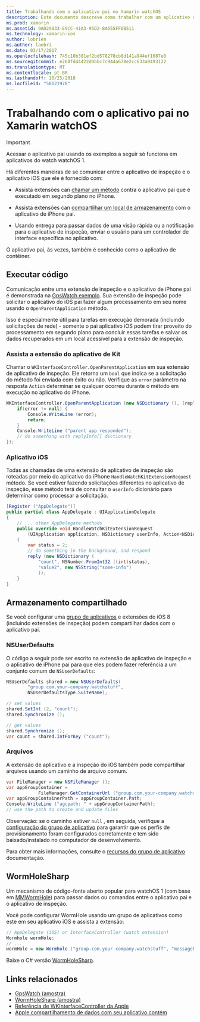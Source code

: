 ```yaml
---
title: Trabalhando com o aplicativo pai no Xamarin watchOS
description: Este documento descreve como trabalhar com um aplicativo do pai do watchOS no Xamarin. Ele aborda as extensões de aplicativo do WatchKit, aplicativos iOS, armazenamento compartilhado e muito mais.
ms.prod: xamarin
ms.assetid: 9AD29833-E9CC-41A3-95D2-8A655FF0B511
ms.technology: xamarin-ios
author: lobrien
ms.author: laobri
ms.date: 03/17/2017
ms.openlocfilehash: 745c10b381ef2bd578278cb8d141a944ef1087e0
ms.sourcegitcommit: e268fd44422d0bbc7c944a678e2cc633a0493122
ms.translationtype: MT
ms.contentlocale: pt-BR
ms.lasthandoff: 10/25/2018
ms.locfileid: "50121978"
---
```

# <a name="working-with-the-watchos-parent-application-in-xamarin"></a>Trabalhando com o aplicativo pai no Xamarin watchOS

> [!IMPORTANT]
> Acessar o aplicativo pai usando os exemplos a seguir só funciona em aplicativos do watch watchOS 1.


Há diferentes maneiras de se comunicar entre o aplicativo de inspeção e o aplicativo iOS que ele é fornecido com:

- Assista extensões can [chamar um método](#code) contra o aplicativo pai que é executado em segundo plano no iPhone.

- Assista extensões can [compartilhar um local de armazenamento](#storage) com o aplicativo de iPhone pai.

- Usando entrega para passar dados de uma visão rápida ou a notificação para o aplicativo de inspeção, enviar o usuário para um controlador de interface específica no aplicativo.

O aplicativo pai, às vezes, também é conhecido como o aplicativo de contêiner.


<a name="code" />

## <a name="run-code"></a>Executar código

Comunicação entre uma extensão de inspeção e o aplicativo de iPhone pai é demonstrada na [GpsWatch exemplo](https://developer.xamarin.com/samples/GpsWatch).
Sua extensão de inspeção pode solicitar o aplicativo do iOS pai fazer algum processamento em seu nome usando o `OpenParentApplication` método.

Isso é especialmente útil para tarefas em execução demorada (incluindo solicitações de rede) - somente o pai aplicativo iOS podem tirar proveito do processamento em segundo plano para concluir essas tarefas e salvar os dados recuperados em um local acessível para a extensão de inspeção.



### <a name="watch-kit-app-extension"></a>Assista a extensão do aplicativo de Kit

Chamar o `WKInterfaceController.OpenParentApplication` em sua extensão de aplicativo de inspeção. Ele retorna um `bool` que indica se a solicitação do método foi enviada com êxito ou não. Verifique as `error` parâmetro na resposta `Action` determinar se qualquer ocorreu durante o método em execução no aplicativo do iPhone.

```csharp
WKInterfaceController.OpenParentApplication (new NSDictionary (), (replyInfo, error) => {
    if(error != null) {
        Console.WriteLine (error);
        return;
    }
    Console.WriteLine ("parent app responded");
    // do something with replyInfo[] dictionary
});
```


### <a name="ios-app"></a>Aplicativo iOS

Todas as chamadas de uma extensão de aplicativo de inspeção são roteadas por meio do aplicativo do iPhone `HandleWatchKitExtensionRequest` método.
Se você estiver fazendo solicitações diferentes no aplicativo de inspeção, esse método terá de consultar o `userInfo` dicionário para determinar como processar a solicitação.


```csharp
[Register ("AppDelegate")]
public partial class AppDelegate : UIApplicationDelegate
{
    // ... other AppDelegate methods
    public override void HandleWatchKitExtensionRequest
        (UIApplication application, NSDictionary userInfo, Action<NSDictionary> reply)
    {
        var status = 2;
        // do something in the background, and respond
        reply (new NSDictionary (
            "count", NSNumber.FromInt32 ((int)status),
            "value2", new NSString("some-info")
            ));
    }
}
```


<a name="storage" />

## <a name="shared-storage"></a>Armazenamento compartilhado

Se você configurar uma [grupo de aplicativos](~/ios/watchos/app-fundamentals/app-groups.md) e extensões do iOS 8 (incluindo extensões de inspeção) podem compartilhar dados com o aplicativo pai.

<a name="nsuserdefaults" />

### <a name="nsuserdefaults"></a>NSUserDefaults

O código a seguir pode ser escrito na extensão de aplicativo de inspeção e o aplicativo de iPhone pai para que eles podem fazer referência a um conjunto comum de `NSUserDefaults`:

```csharp
NSUserDefaults shared = new NSUserDefaults(
        "group.com.your-company.watchstuff",
        NSUserDefaultsType.SuiteName);

// set values
shared.SetInt (2, "count");
shared.Synchronize ();

// get values
shared.Synchronize ();
var count = shared.IntForKey ("count");
```

<a name="files" />

### <a name="files"></a>Arquivos

A extensão de aplicativo e a inspeção do iOS também pode compartilhar arquivos usando um caminho de arquivo comum.

```csharp
var FileManager = new NSFileManager ();
var appGroupContainer =
            FileManager.GetContainerUrl ("group.com.your-company.watchstuff");
var appGroupContainerPath = appGroupContainer.Path;
Console.WriteLine ("agcpath: " + appGroupContainerPath);
// use the path to create and update files
```

Observação: se o caminho estiver `null` , em seguida, verifique a [configuração do grupo de aplicativo](~/ios/watchos/app-fundamentals/app-groups.md) para garantir que os perfis de provisionamento foram configurados corretamente e tem sido baixado/instalado no computador de desenvolvimento.

Para obter mais informações, consulte o [recursos do grupo de aplicativo](~/ios/deploy-test/provisioning/capabilities/app-groups-capabilities.md) documentação.

## <a name="wormholesharp"></a>WormHoleSharp

Um mecanismo de código-fonte aberto popular para watchOS 1 (com base em [MMWormHole](https://github.com/mutualmobile/MMWormhole)) para passar dados ou comandos entre o aplicativo pai e o aplicativo de inspeção.

Você pode configurar WormHole usando um grupo de aplicativos como este em seu aplicativo iOS e assista a extensão:

```csharp
// AppDelegate (iOS) or InterfaceController (watch extension)
Wormhole wormHole;
// ...
wormHole = new Wormhole ("group.com.your-company.watchstuff", "messageDir");
```

Baixe o C# versão [WormHoleSharp](https://github.com/Clancey/WormHoleSharp).



## <a name="related-links"></a>Links relacionados

- [GpsWatch (amostra)](https://developer.xamarin.com/samples/monotouch/WatchKit/WatchKitCatalog/)
- [WormHoleSharp (amostra)](https://github.com/Clancey/WormHoleSharp)
- [Referência de WKInterfaceController da Apple](https://developer.apple.com/library/prerelease/ios/documentation/WatchKit/Reference/WKInterfaceController_class/index.html#//apple_ref/occ/clm/WKInterfaceController/openParentApplication:reply:)
- [Apple compartilhamento de dados com seu aplicativo contém](https://developer.apple.com/library/ios/documentation/General/Conceptual/ExtensibilityPG/ExtensionScenarios.html)
